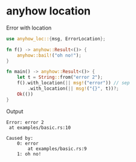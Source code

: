 # anyhow location

Error with location

```rust
use anyhow_loc::{msg, ErrorLocation};

fn f() -> anyhow::Result<()> {
    anyhow::bail!("oh no!");
}

fn main() -> anyhow::Result<()> {
    let t = String::from("error 2");
    f().with_location(|| msg!("error")) // sep
        .with_location(|| msg!("{}", t))?;
    Ok(())
}
```

Output

```text
Error: error 2 
 at examples/basic.rs:10

Caused by:
    0: error 
        at examples/basic.rs:9
    1: oh no!
```
